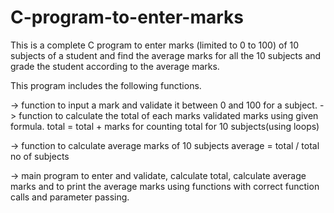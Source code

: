 # C-program-to-enter-marks

This is a complete C program to enter marks (limited to 0 to 100) of 10 subjects of a 
student and find the average marks for all the 10 subjects and grade the student 
according to the average marks.

This program includes the following functions.

-> function to input a mark and validate it between 0 and 100 for a subject.
-> function to calculate the total of each marks validated marks using given 
formula.
total = total + marks for counting total for 10 subjects(using loops)

-> function to calculate average marks of 10 subjects 
average = total / total no of subjects
 
-> main program to enter and validate, calculate total, calculate average 
marks and to print the average marks using functions with correct function calls 
and parameter passing.
